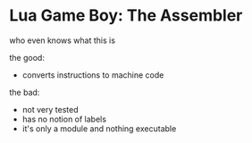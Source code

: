 # Lua Game Boy: The Assembler

who even knows what this is

the good:

- converts instructions to machine code

the bad:

- not very tested
- has no notion of labels
- it's only a module and nothing executable
